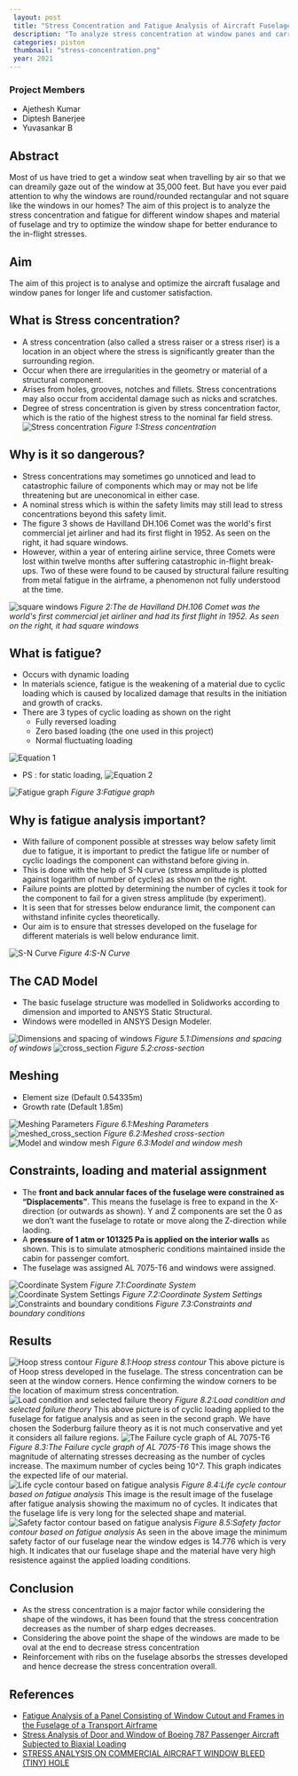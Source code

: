 ```yaml
---
 layout: post
 title: "Stress Concentration and Fatigue Analysis of Aircraft Fuselage and Window Panes"
 description: "To analyze stress concentration at window panes and carry out fatigue analysis on the fuselage of an aircraft."
 categories: piston
 thumbnail: "stress-concentration.png"
 year: 2021
---
```


### Project Members

- Ajethesh Kumar
- Diptesh Banerjee
- Yuvasankar B

## Abstract

Most of us have tried to get a window seat when travelling by air so that we can dreamily gaze out of the window at 35,000 feet. But have you ever paid attention to why the windows are round/rounded rectangular and not square like the windows in our homes?
The aim of this project is to analyze the stress concentration and fatigue for different window shapes and material of fuselage and try to optimize the window shape for better endurance to the in-flight stresses.

## Aim

The aim of this project is to analyse and optimize the aircraft fusalage and window panes for longer life and customer satisfaction.

## What is Stress concentration?

- A stress concentration (also called a stress raiser or a stress riser) is a location in an object where the stress is significantly greater than the surrounding region.
- Occur when there are irregularities in the geometry or material of a structural component.
- Arises from holes, grooves, notches and fillets. Stress concentrations may also occur from accidental damage such as nicks and scratches.
- Degree of stress concentration is given by stress concentration factor, which is the ratio of the highest stress to the nominal far field stress.
![Stress concentration](/virtual-expo/assets/img/piston/stress_and_fatigue_stress_1.png)
*Figure 1:Stress concentration*

## Why is it so dangerous?

- Stress concentrations may sometimes go unnoticed and lead to catastrophic failure of components which may or may not be life threatening but are uneconomical in either case.
- A nominal stress which is within the safety limits may still lead to stress concentrations beyond this safety limit.
- The figure 3 shows de Havilland DH.106 Comet was the world's first commercial jet airliner and had its first flight in 1952. As seen on the right, it had square windows.
- However, within a year of entering airline service, three Comets were lost within twelve months after suffering catastrophic in-flight break-ups. Two of these were found to be caused by structural failure resulting from metal fatigue in the airframe, a phenomenon not fully understood at the time.

![square windows](/virtual-expo/assets/img/piston/stress_and_fatigue_danger_1.png)
*Figure 2:The de Havilland DH.106 Comet was the world's first commercial jet airliner and had its first flight in 1952. As seen on the right, it had square windows*

## What is fatigue?

- Occurs with dynamic loading
- In materials science, fatigue is the weakening of a material due to cyclic loading which is caused by localized damage that results in the initiation and growth of cracks.
- There are 3 types of cyclic loading as shown on the right
  - Fully reversed loading
  - Zero based loading (the one used in this project)
  - Normal fluctuating loading

![Equation 1](/virtual-expo/assets/img/piston/stress_and_fatigue_eqn_1.jpeg)

- PS : for static loading,
![Equation 2](/virtual-expo/assets/img/piston/stress_and_fatigue_eqn_2.jpeg)

![Fatigue graph](/virtual-expo/assets/img/piston/stress_and_fatigue_fatigue.png)
*Figure 3:Fatigue graph*

## Why is fatigue analysis important?

- With failure of component possible at stresses way below safety limit due to fatigue, it is important to predict the fatigue life or number of cyclic loadings the component can withstand before giving in.
- This is done with the help of S-N curve (stress amplitude is plotted against logarithm of number of cycles) as shown on the right.
- Failure points are plotted by determining the number of cycles it took for the component to fail for a given stress amplitude (by experiment).
- It is seen that for stresses below endurance limit, the component can withstand infinite cycles theoretically.
- Our aim is to ensure that stresses developed on the fuselage for different materials is well below endurance limit.

![S-N Curve](/virtual-expo/assets/img/piston/stress_and_fatigue_fatigue_2.png)
*Figure 4:S-N Curve*

## The CAD Model

- The basic fuselage structure was modelled in Solidworks according to dimension and imported to ANSYS Static Structural.
- Windows were modelled in ANSYS Design Modeler.

![Dimensions and spacing of windows](/virtual-expo/assets/img/piston/stress_and_fatigue_cad_1.png)
*Figure 5.1:Dimensions and spacing of windows*
![cross_section](/virtual-expo/assets/img/piston/stress_and_fatigue_cad_2.png)
*Figure 5.2:cross-section*

## Meshing

- Element size (Default 0.54335m)
- Growth rate (Default 1.85m)

![Meshing Parameters](/virtual-expo/assets/img/piston/stress_and_fatigue_mesh_1.png)
*Figure 6.1:Meshing Parameters*
![meshed_cross_section](/virtual-expo/assets/img/piston/stress_and_fatigue_mesh_2.png)
*Figure 6.2:Meshed cross-section*
![Model and window mesh](/virtual-expo/assets/img/piston/stress_and_fatigue_mesh_3.png)
*Figure 6.3:Model and window mesh*

## Constraints, loading and material assignment

- The **front and back annular faces of the fuselage were constrained as “Displacements”**. This means the fuselage is free to expand in the X-direction (or outwards as shown). Y and Z components are set the 0 as we don’t want the fuselage to rotate or move along the Z-direction while laoding.
- A **pressure of 1 atm or 101325 Pa is applied on the interior walls** as shown. This is to simulate atmospheric conditions maintained inside the cabin for passenger comfort.
- The fuselage was assigned AL 7075-T6 and windows were assigned.

![Coordinate System](/virtual-expo/assets/img/piston/stress_and_fatigue_con_1.png)
*Figure 7.1:Coordinate System*
![Coordinate System Settings](/virtual-expo/assets/img/piston/stress_and_fatigue_con_2.png)
*Figure 7.2:Coordinate System Settings*
![Constraints and boundary conditions](/virtual-expo/assets/img/piston/stress_and_fatigue_con_2.png)
*Figure 7.3:Constraints and boundary conditions*

## Results

![Hoop stress contour](/virtual-expo/assets/img/piston/stress_and_fatigue_resu_1.png)
*Figure 8.1:Hoop stress contour*
This above picture is of Hoop stress developed in the fuselage. The stress concentration can be seen at the window corners. Hence confirming the window corners to be the location of maximum stress concentration.
![Load condition and selected failure theory](/virtual-expo/assets/img/piston/stress_and_fatigue_result_2.png)
*Figure 8.2:Load condition and selected failure theory*
This above picture is of cyclic loading applied to the fuselage for fatigue analysis and as seen in the second graph. We have chosen the Soderburg failure theory as it is not much conservative and yet it considers all failure regions.
![The Failure cycle graph of AL 7075-T6](/virtual-expo/assets/img/piston/stress_and_fatigue_result_3.png)
*Figure 8.3:The Failure cycle graph of AL 7075-T6*
This image shows the magnitude of alternating stresses decreasing as the number of cycles increase. The maximum number of cycles being 10^7. This graph indicates the expected life of our material.
![Life cycle contour based on fatigue analysis](/virtual-expo/assets/img/piston/stress_and_fatigue_result_4.png)
*Figure 8.4:Life cycle contour based on fatigue analysis*
This image is the result image of the fuselage after fatigue analysis showing the maximum no of cycles. It indicates that the fuselage life is very long for the selected shape and material.
![Safety factor contour based on fatigue analysis](/virtual-expo/assets/img/piston/stress_and_fatigue_result_5.png)
*Figure 8.5:Safety factor contour based on fatigue analysis*
As seen in the above image the minimum safety factor of our fuselage near the window edges is 14.776 which is very high. It indicates that our fuselage shape and the material have very high resistence against the applied loading conditions.

## Conclusion

- As the stress concentration is a major factor while considering the shape of the windows, it has been found that the stress concentration decreases as the number of sharp edges decreases.
- Considering the above point the shape of the windows are made to be oval at the end to decrease stress concentration
- Reinforcement with ribs on the fuselage absorbs the stresses developed and hence decrease the stress concentration overall.

## References

- [Fatigue Analysis of a Panel Consisting of Window Cutout and Frames in the Fuselage of a Transport Airframe](https://www.researchgate.net/publication/316566974_Fatigue_Analysis_of_a_Panel_Consisting_of_Window_Cutout_and_Frames_in_the_Fuselage_of_a_Transport_Airframe)
- [Stress Analysis of Door and Window of Boeing 787 Passenger Aircraft Subjected to Biaxial Loading](https://www.ijert.org/research/stress-analysis-of-door-and-window-of-boeing-787-passenger-aircraft-subjected-to-biaxial-loading-IJERTV3IS031482.pdf)
- [STRESS ANALYSIS ON COMMERCIAL AIRCRAFT WINDOW BLEED (TINY) HOLE](https://www.academia.edu/36506249/STRESS_ANALYSIS_ON_COMMERCIAL_AIRCRAFT_WINDOW_BLEED_TINY_HOLE)
